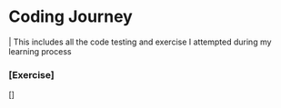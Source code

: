 # Coding Journey

| This includes all the code testing and exercise I attempted during my learning process

### [Exercise]
[]
